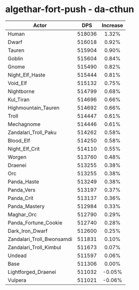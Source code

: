 # algethar-fort-push - da-cthun
| Actor | DPS | Increase |
|---|:---:|:---:|
|Human|518036|1.32%|
|Dwarf|516018|0.92%|
|Tauren|515904|0.90%|
|Goblin|515604|0.84%|
|Gnome|515490|0.82%|
|Night_Elf_Haste|515444|0.81%|
|Void_Elf|515132|0.75%|
|Nightborne|514799|0.68%|
|Kul_Tiran|514696|0.66%|
|Highmountain_Tauren|514692|0.66%|
|Troll|514447|0.61%|
|Mechagnome|514446|0.61%|
|Zandalari_Troll_Paku|514262|0.58%|
|Blood_Elf|514250|0.58%|
|Night_Elf_Crit|514110|0.55%|
|Worgen|513760|0.48%|
|Draenei|513255|0.38%|
|Orc|513255|0.38%|
|Panda_Haste|513249|0.38%|
|Panda_Vers|513197|0.37%|
|Panda_Crit|513137|0.36%|
|Panda_Mastery|512984|0.33%|
|Maghar_Orc|512790|0.29%|
|Panda_Fortune_Cookie|512740|0.28%|
|Dark_Iron_Dwarf|512600|0.25%|
|Zandalari_Troll_Bwonsamdi|511831|0.10%|
|Zandalari_Troll_Kimbul|511673|0.07%|
|Undead|511597|0.06%|
|Base|511306|0.00%|
|Lightforged_Draenei|511032|-0.05%|
|Vulpera|511021|-0.06%|
